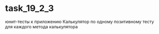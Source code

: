 # task_19_2_3
юнит-тесты к приложению Калькулятор
по одному позитивному тесту для каждого метода калькулятора
